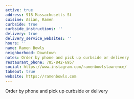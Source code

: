 ```yaml
---
active: true
address: 918 Massachusetts St
cuisine: Asian, Ramen
curbside: true
curbside_instructions: ''
delivery: true
delivery_service_websites: ''
hours: ''
name: Ramen Bowls
neighborhood: Downtown
notes: Order by phone and pick up curbside or delivery
restaurant_phone: 785-842-6957
social: https://www.instagram.com/ramenbowlslawrence/
takeout: true
website: https://ramenbowls.com
---
```


Order by phone and pick up curbside or delivery